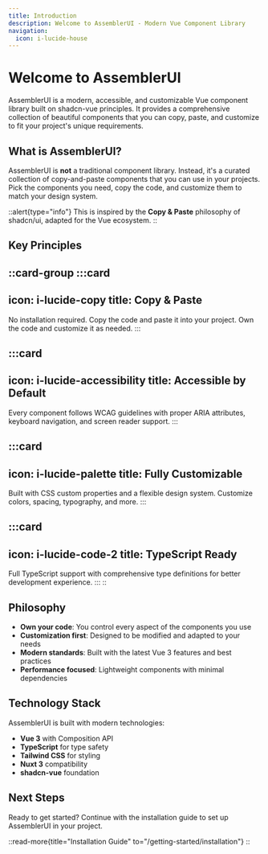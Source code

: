 ```yaml
---
title: Introduction
description: Welcome to AssemblerUI - Modern Vue Component Library
navigation:
  icon: i-lucide-house
---
```


# Welcome to AssemblerUI

AssemblerUI is a modern, accessible, and customizable Vue component library built on shadcn-vue principles. It provides a comprehensive collection of beautiful components that you can copy, paste, and customize to fit your project's unique requirements.

## What is AssemblerUI?

AssemblerUI is **not** a traditional component library. Instead, it's a curated collection of copy-and-paste components that you can use in your projects. Pick the components you need, copy the code, and customize them to match your design system.

::alert{type="info"}
This is inspired by the **Copy & Paste** philosophy of shadcn/ui, adapted for the Vue ecosystem.
::

## Key Principles

::card-group
:::card
---
icon: i-lucide-copy
title: Copy & Paste
---
No installation required. Copy the code and paste it into your project. Own the code and customize it as needed.
:::

:::card
---
icon: i-lucide-accessibility
title: Accessible by Default
---
Every component follows WCAG guidelines with proper ARIA attributes, keyboard navigation, and screen reader support.
:::

:::card
---
icon: i-lucide-palette
title: Fully Customizable
---
Built with CSS custom properties and a flexible design system. Customize colors, spacing, typography, and more.
:::

:::card
---
icon: i-lucide-code-2
title: TypeScript Ready
---
Full TypeScript support with comprehensive type definitions for better development experience.
:::
::

## Philosophy

- **Own your code**: You control every aspect of the components you use
- **Customization first**: Designed to be modified and adapted to your needs
- **Modern standards**: Built with the latest Vue 3 features and best practices
- **Performance focused**: Lightweight components with minimal dependencies

## Technology Stack

AssemblerUI is built with modern technologies:

- **Vue 3** with Composition API
- **TypeScript** for type safety
- **Tailwind CSS** for styling
- **Nuxt 3** compatibility
- **shadcn-vue** foundation

## Next Steps

Ready to get started? Continue with the installation guide to set up AssemblerUI in your project.

::read-more{title="Installation Guide" to="/getting-started/installation"}
::

